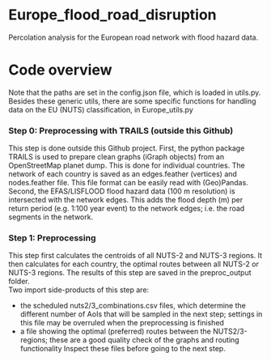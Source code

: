 # Europe_flood_road_disruption
Percolation analysis for the European road network with flood hazard data.

# Code overview
Note that the paths are set in the config.json file, which is loaded in utils.py.<br />
Besides these generic utils, there are some specific functions for handling data on the EU (NUTS) classification, in Europe_utils.py

### Step 0: Preprocessing with TRAILS (outside this Github)
This step is done outside this Github project. First, the python package TRAILS is used to prepare clean graphs (iGraph objects) from an OpenStreetMap planet dump. This is done for individual countries. The network of each country is saved as an edges.feather (vertices) and nodes.feather file. This file format can be easily read with (Geo)Pandas. <br />
Second, the EFAS/LISFLOOD flood hazard data (100 m resolution) is intersected with the network edges. This adds the flood depth (m) per return period (e.g. 1:100 year event) to the network edges; i.e. the road segments in the network.

### Step 1: Preprocessing 
This step first calculates the centroids of all NUTS-2 and NUTS-3 regions. It then calculates for each country, the optimal routes between all NUTS-2 or NUTS-3 regions. The results of this step are saved in the preproc_output folder.<br />
Two import side-products of this step are: 
 - the scheduled nuts2/3_combinations.csv files, which determine the different number of AoIs that will be sampled in the next step; settings in this file may be overruled when the preprocessing is finished
 - a file showing the optimal (preferred) routes between the NUTS2/3-regions; these are a good quality check of the graphs and routing functionality
Inspect these files before going to the next step.


 



